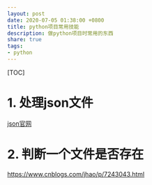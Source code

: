 ```yaml
---
layout: post
date: 2020-07-05 01:38:00 +0800
title: python项目常用技能
description: 做python项目时常用的东西
share: true
tags: 
- python
---
```


[TOC]

# 1. 处理json文件

[json官网](https://www.json.org/json-en.html)



# 2. 判断一个文件是否存在

https://www.cnblogs.com/jhao/p/7243043.html